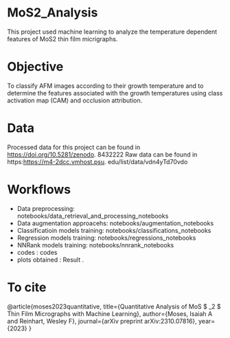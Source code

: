 # MoS2_Analysis
This project used machine learning to analyze the temperature dependent features of MoS2 thin film micrigraphs. 

# Objective
To classify AFM images according to their growth temperature and to determine the features associated with the growth temperatures using class activation map (CAM) and occlusion attribution.

# Data
Processed data for this project can be found in https://doi.org/10.5281/zenodo.
8432222
Raw data can be found in https:https://m4-2dcc.vmhost.psu.
edu/list/data/vdn4yTd70vdo

# Workflows
- Data preprocessing: notebooks/data_retrieval_and_processing_notebooks
- Data augmentation approacehs: notebooks/augmentation_notebooks
- Classificatioin models training: notebooks/classifications_notebooks
- Regression models training: notebooks/regressions_notebooks
- NNRank models training: notebooks/nnrank_notebooks
- codes : codes
- plots obtained : Result
. 
# To cite
@article{moses2023quantitative,
  title={Quantitative Analysis of MoS $ \_2 $ Thin Film Micrographs with Machine Learning},
  author={Moses, Isaiah A and Reinhart, Wesley F},
  journal={arXiv preprint arXiv:2310.07816},
  year={2023}
}


